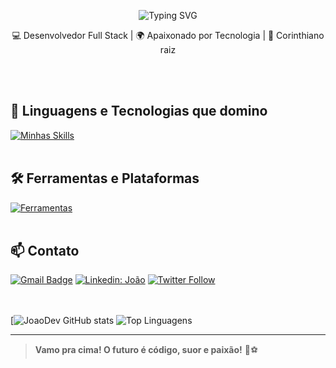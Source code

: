 <p align="center">
  <img src="https://readme-typing-svg.demolab.com?font=Fira+Code&pause=1000&color=22D3EE&center=true&vCenter=true&width=440&lines=Jo%C3%A3o+Lima+-+Desenvolvedor+Full+Stack;Apaixonado+por+tecnologia+e+c%C3%B3digo!" alt="Typing SVG" />
</p>



<p align="center">
  💻 Desenvolvedor Full Stack | 🌍 Apaixonado por Tecnologia | 🖤 Corinthiano raiz
</p><br><br>

## 🚀 Linguagens e Tecnologias que domino

[![Minhas Skills](https://skillicons.dev/icons?i=nodejs,javascript,typescript,react,html,css,mongodb)](https://skillicons.dev)
<br><br>

## 🛠️ Ferramentas e Plataformas

[![Ferramentas](https://skillicons.dev/icons?i=vscode,git,github)](https://skillicons.dev)
<br><br>

## 📫 Contato

[![Gmail Badge](https://img.shields.io/badge/-joaoedulima@gmail.com-006bed?style=flat-square&logo=Gmail&logoColor=white&link=mailto:joaoedulima@gmail.com)](mailto:joaoedulima@gmail.com)
[![Linkedin: João](https://img.shields.io/badge/-joaoeduardolima-blue?style=flat-square&logo=Linkedin&logoColor=white&link=https://www.linkedin.com/in/joaoeduardolima/)](https://www.linkedin.com/in/joaoeduardolima/)
[![Twitter Follow](https://img.shields.io/twitter/follow/oTuc4no)](https://x.com/oTuc4no)  
<br><br>

[![JoaoDev GitHub stats](https://github-readme-stats.vercel.app/api?username=joaoelima&show_icons=true&theme=radical)
![Top Linguagens](https://github-readme-stats.vercel.app/api/top-langs/?username=joaoelima&layout=compact&langs_count=8&theme=radical)


---


> **Vamo pra cima! O futuro é código, suor e paixão!** 🚀⚽️
